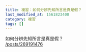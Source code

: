 ```yaml
---
title: 複習：如何分辨先知所言是真是假？
last_modified_at: 1561823400
category: 複習
tags: []
---
```


<p>如何分辨先知所言是真是假？<br>
<a href="/posts/269191476" target="_blank">/posts/269191476</a></p>

<p>&nbsp;</p>

